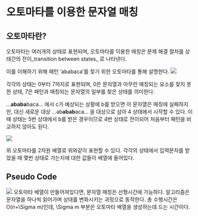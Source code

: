 # 오토마타를 이용한 문자열 매칭

## 오토마타란?
오토마타는 여러개의 상태로 표현되며, 오토마타를 이용한 매칭은 문제 해결 절차를 상태간의 전이_transition between states_ 로 나타낸다.

이를 이해하기 위해 패턴 ‘ababaca’를 찾기 위한 오토마타를 통해 설명한다.
![](https://i.imgur.com/htnOHV3.png)

각각의 상태는 0부터 7까지로 표현되며, 0은 문자열과 아무런 매칭되는 요소를 찾지 못한 상태, 7은 패턴과 매칭되는 문자열의 일부를 찾은 상태를 의미한다.

…**ababa**baca… 에서 c가 예상되는 상황에 b를 받으면 이 문자열은 매칭에 실패하지만, 대신 새로운 대상 …ab**abab**aca… 을 대상으로 삼아 4 상태에서 시작할 수 있다. 이때 상태는 5번 상태에서 b를 받은 경우이므로 4번 상태로 전이되어 처음부터 패턴을 비교하지 않아도 된다.

![](https://i.imgur.com/oc22BT7.png)

위 오토마타를 2차원 배열로 위와같이 표현할 수 있다. 각각의 상태에서 입력문자를 받았을 때 몇번 상태로 가는지에 대한 값들이 배열에 들어있다.

## Pseudo Code
![](https://i.imgur.com/OEvHQkQ.png)
오토마타 배열이 만들어져있다면, 문자열 매칭은 선형시간에 가능하다. 알고리즘은 문자열을 하나씩 읽어가며 상태를 변화시키는 과정으로 동작한다. 총 수행시간은 O(n+\Sigma m)인데, \Sigma m 부분은 오토마타 배열을 생성하는데 드는 시간이다.
